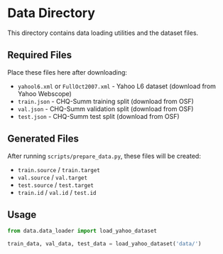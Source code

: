 # Data Directory

This directory contains data loading utilities and the dataset files.

## Required Files

Place these files here after downloading:

- `yahool6.xml` or `FullOct2007.xml` - Yahoo L6 dataset (download from Yahoo Webscope)
- `train.json` - CHQ-Summ training split (download from OSF)
- `val.json` - CHQ-Summ validation split (download from OSF)
- `test.json` - CHQ-Summ test split (download from OSF)

## Generated Files

After running `scripts/prepare_data.py`, these files will be created:

- `train.source` / `train.target`
- `val.source` / `val.target`
- `test.source` / `test.target`
- `train.id` / `val.id` / `test.id`

## Usage
```python
from data.data_loader import load_yahoo_dataset

train_data, val_data, test_data = load_yahoo_dataset('data/')
